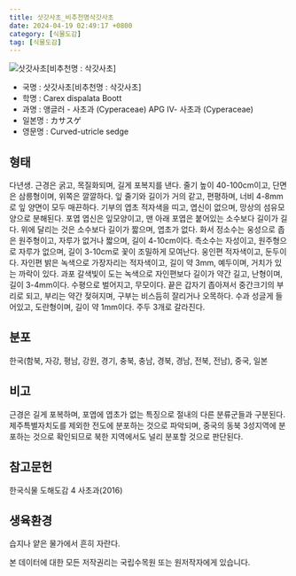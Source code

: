 ```yaml
---
title: 삿갓사초_비추천명삭갓사초
date: 2024-04-19 02:49:17 +0800
category: [식물도감]
tag: [식물도감]
---
```




![삿갓사초[비추천명 : 삭갓사초]](/fileUpload/plants/basic/Cyperaceae/Carex/5184/6_th2.JPG)
- 국명 : 삿갓사초[비추천명 : 삭갓사초]
- 학명 : Carex dispalata Boott
- 과명 : 앵글러 - 사초과 (Cyperaceae) APG Ⅳ- 사초과 (Cyperaceae)
- 일본명 : カサスゲ
- 영문명 : Curved-utricle sedge


## 형태
다년생. 근경은 굵고, 목질화되며, 길게 포복지를 낸다. 줄기 높이 40-100cm이고, 단면은 삼릉형이며, 위쪽은 깔깔하다. 잎 줄기와 길이가 거의 같고, 편평하며, 너비 4-8mm로 잎 양면이 모두 매끈하다. 기부의 엽초 적자색을 띠고, 엽신이 없으며, 망상의 섬유모양으로 분해된다. 포엽 엽신은 잎모양이고, 맨 아래 포엽은 붙어있는 소수보다 길이가 길다. 위에 달리는 것은 소수보다 길이가 짧으며, 엽초가 없다. 화서 정소수는 웅성으로 좁은 원주형이고, 자루가 없거나 짧으며, 길이 4-10cm이다. 측소수는 자성이고, 원주형으로 자루가 없으며, 길이 3-10cm로 꽃이 조밀하게 모여난다. 웅인편 적자색이고, 둔두이다. 자인편 밝은 녹색으로 가장자리는 적자색이고, 길이 약 3mm, 예두이며, 거치가 있는 까락이 있다. 과포 갈색빛이 도는 녹색으로 자인편보다 길이가 약간 길고, 난형이며, 길이 3-4mm이다. 수평으로 벌어지고, 무모이다. 끝은 갑자기 좁아져서 중간크기의 부리로 되고, 부리는 약간 젖혀지며, 구부는 비스듬히 잘리거나 오목하다. 수과 성글게 들어있고, 도란형이며, 길이 약 1mm이다. 주두 3개로 갈라진다.
## 분포
한국(함북, 자강, 평남, 강원, 경기, 충북, 충남, 경북, 경남, 전북, 전남), 중국, 일본
## 비고
근경은 길게 포복하며, 포엽에 엽초가 없는 특징으로 절내의 다른 분류군들과 구분된다. 제주특별자치도를 제외한 전도에 분포하는 것으로 파악되며, 중국의 동북 3성지역에 분포하는 것으로 확인되므로 북한 지역에서도 널리 분포할 것으로 판단된다.
## 참고문헌
한국식물 도해도감 4 사초과(2016)
## 생육환경
습지나 얕은 물가에서 흔히 자란다.






본 데이터에 대한 모든 저작권리는 국립수목원 또는 원저작자에게 있습니다.
